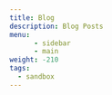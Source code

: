 ```yaml
---
title: Blog
description: Blog Posts
menu:
      - sidebar
      - main
weight: -210
tags:
  - sandbox
---
```

